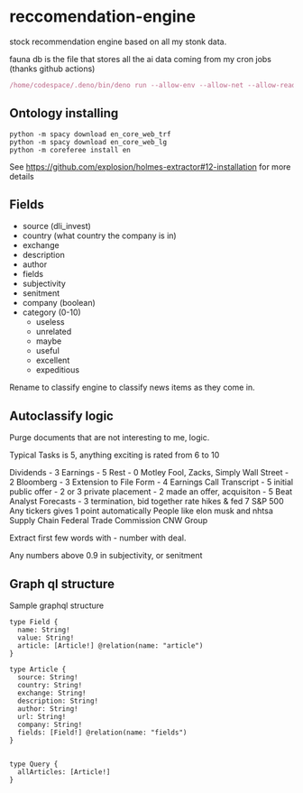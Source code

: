 # reccomendation-engine
stock recommendation engine based on all my stonk data.

fauna db is the file that stores all the ai data coming from my cron jobs (thanks github actions)

```js
/home/codespace/.deno/bin/deno run --allow-env --allow-net --allow-read fauna.ts
```

## Ontology installing

```
python -m spacy download en_core_web_trf
python -m spacy download en_core_web_lg
python -m coreferee install en
```

See https://github.com/explosion/holmes-extractor#12-installation for more details

## Fields

* source (dli_invest)
* country (what country the company is in)
* exchange
* description
* author
* fields
* subjectivity
* senitment
* company (boolean)
* category (0-10)
  * useless
  * unrelated
  * maybe
  * useful
  * excellent
  * expeditious


Rename to classify engine to classify news items as they come in.


## Autoclassify logic

Purge documents that are not interesting to me, logic.

Typical Tasks is 5, anything exciting is rated from 6 to 10

Dividends - 3
Earnings - 5
Rest - 0
Motley Fool, Zacks, Simply Wall Street - 2
Bloomberg - 3
Extension to File Form - 4
Earnings Call Transcript - 5
initial public offer - 2 or 3
private placement - 2
made an offer, acquisiton - 5
Beat Analyst Forecasts - 3
termination, bid together
rate hikes & fed 7
S&P 500
Any tickers gives 1 point automatically
People like elon musk and nhtsa
Supply Chain
Federal Trade Commission
CNW Group

Extract first few words with -
number with deal.


Any numbers above 0.9 in subjectivity, or senitment

## Graph ql structure

Sample graphql structure 

```gql
type Field {
  name: String!
  value: String!
  article: [Article!] @relation(name: "article")
} 

type Article {
  source: String!
  country: String!
  exchange: String!
  description: String!
  author: String!
  url: String!
  company: String!
  fields: [Field!] @relation(name: "fields")
}


type Query {
  allArticles: [Article!]
}
```


